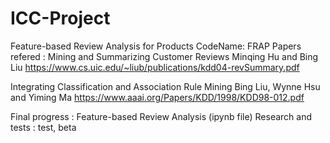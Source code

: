 # ICC-Project
Feature-based Review Analysis for Products
CodeName: FRAP
Papers refered : 
  Mining and Summarizing Customer Reviews
  Minqing Hu and Bing Liu
    https://www.cs.uic.edu/~liub/publications/kdd04-revSummary.pdf

  Integrating Classification and Association Rule Mining
  Bing Liu,  Wynne Hsu and Yiming Ma
    https://www.aaai.org/Papers/KDD/1998/KDD98-012.pdf
    
Final progress : Feature-based Review Analysis (ipynb file)
Research and tests : test, beta
